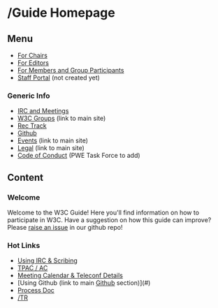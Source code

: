 # /Guide Homepage
## Menu
* [For Chairs](https://github.com/nrooney/Guide/blob/master/mock/chairs/index.md)
* [For Editors](https://github.com/nrooney/Guide/blob/master/mock/editors/index.md)
* [For Members and Group Participants](https://github.com/nrooney/Guide/blob/master/mock/participants/index.md)
* [Staff Portal](#) (not created yet)

### Generic Info
* [IRC and Meetings](irc_meetings.md)
* [W3C Groups](https://www.w3.org/Consortium/activities) (link to main site)
* [Rec Track](https://github.com/nrooney/Guide/blob/master/mock/rectrack/index.md)
* [Github](#)
* [Events](https://www.w3.org/participate/eventscal) (link to main site)
* [Legal](#) (link to main site)
* [Code of Conduct](#) (PWE Task Force to add)

## Content
### Welcome
Welcome to the W3C Guide! Here you'll find information on how to participate in W3C. Have a suggestion on how this guide can improve? Please [raise an issue](#) in our github repo!

### Hot Links
* [Using IRC & Scribing](#)
* [TPAC / AC](#)
* [Meeting Calendar & Teleconf Details](#)
* [Using Github (link to main [Github](#github) section)](#)
* [Process Doc](#)
* [/TR](#)

